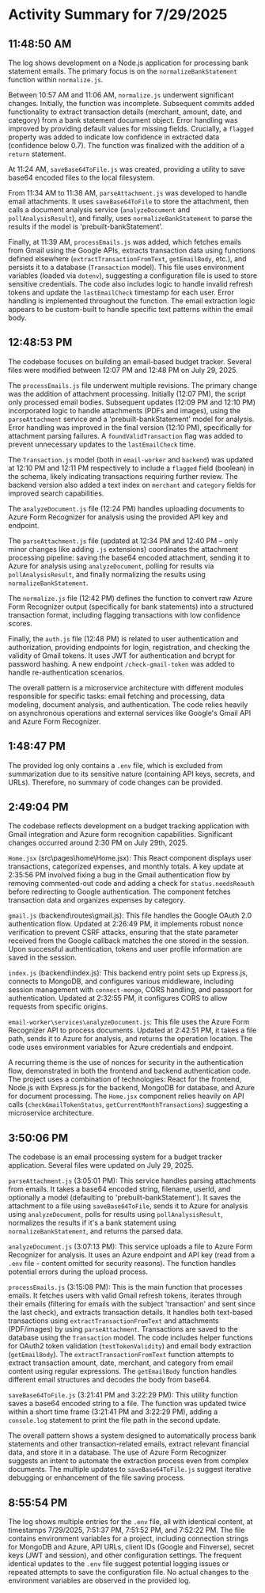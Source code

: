 # Activity Summary for 7/29/2025

## 11:48:50 AM
The log shows development on a Node.js application for processing bank statement emails.  The primary focus is on the `normalizeBankStatement` function within `normalize.js`.

Between 10:57 AM and 11:06 AM, `normalize.js` underwent significant changes.  Initially, the function was incomplete.  Subsequent commits added functionality to extract transaction details (merchant, amount, date, and category) from a bank statement document object.  Error handling was improved by providing default values for missing fields.  Crucially, a `flagged` property was added to indicate low confidence in extracted data (confidence below 0.7). The function was finalized with the addition of a `return` statement.

At 11:24 AM,  `saveBase64ToFile.js` was created, providing a utility to save base64 encoded files to the local filesystem.

From 11:34 AM to 11:38 AM, `parseAttachment.js` was developed to handle email attachments.  It uses `saveBase64ToFile` to store the attachment, then calls a document analysis service (`analyzeDocument` and `pollAnalysisResult`), and finally, uses `normalizeBankStatement` to parse the results if the model is 'prebuilt-bankStatement'.

Finally, at 11:39 AM, `processEmails.js` was added, which fetches emails from Gmail using the Google APIs, extracts transaction data using functions defined elsewhere (`extractTransactionFromText`, `getEmailBody`, etc.), and persists it to a database (`Transaction` model).  This file uses environment variables (loaded via `dotenv`), suggesting a configuration file is used to store sensitive credentials. The code also includes logic to handle invalid refresh tokens and update the `lastEmailCheck` timestamp for each user.  Error handling is implemented throughout the function.  The email extraction logic appears to be custom-built to handle specific text patterns within the email body.


## 12:48:53 PM
The codebase focuses on building an email-based budget tracker.  Several files were modified between 12:07 PM and 12:48 PM on July 29, 2025.

The `processEmails.js` file underwent multiple revisions. The primary change was the addition of attachment processing. Initially (12:07 PM), the script only processed email bodies. Subsequent updates (12:09 PM and 12:10 PM) incorporated logic to handle attachments (PDFs and images), using the `parseAttachment` service and a 'prebuilt-bankStatement' model for analysis.  Error handling was improved in the final version (12:10 PM), specifically for attachment parsing failures.  A `foundValidTransaction` flag was added to prevent unnecessary updates to the `lastEmailCheck` time.

The `Transaction.js` model (both in `email-worker` and `backend`) was updated at 12:10 PM and 12:11 PM respectively to include a `flagged` field (boolean) in the schema, likely indicating transactions requiring further review.  The backend version also added a text index on `merchant` and `category` fields for improved search capabilities.

The `analyzeDocument.js` file (12:24 PM) handles uploading documents to Azure Form Recognizer for analysis using the provided API key and endpoint.

The `parseAttachment.js` file (updated at 12:34 PM and 12:40 PM – only minor changes like adding `.js` extensions) coordinates the attachment processing pipeline: saving the base64 encoded attachment, sending it to Azure for analysis using `analyzeDocument`, polling for results via `pollAnalysisResult`, and finally normalizing the results using `normalizeBankStatement`.

The `normalize.js` file (12:42 PM) defines the function to convert raw Azure Form Recognizer output (specifically for bank statements) into a structured transaction format, including flagging transactions with low confidence scores.

Finally, the `auth.js` file (12:48 PM) is related to user authentication and authorization, providing endpoints for login, registration, and checking the validity of Gmail tokens.  It uses JWT for authentication and bcrypt for password hashing.  A new endpoint `/check-gmail-token` was added to handle re-authentication scenarios.

The overall pattern is a microservice architecture with different modules responsible for specific tasks: email fetching and processing, data modeling, document analysis, and authentication. The code relies heavily on asynchronous operations and external services like Google's Gmail API and Azure Form Recognizer.


## 1:48:47 PM
The provided log only contains a `.env` file, which is excluded from summarization due to its sensitive nature (containing API keys, secrets, and URLs).  Therefore, no summary of code changes can be provided.


## 2:49:04 PM
The codebase reflects development on a budget tracking application with Gmail integration and Azure form recognition capabilities.  Significant changes occurred around 2:30 PM on July 29th, 2025.


`Home.jsx` (src\pages\home\Home.jsx): This React component displays user transactions, categorized expenses, and monthly totals.  A key update at 2:35:56 PM involved fixing a bug in the Gmail authentication flow by removing commented-out code and adding a check for `status.needsReauth` before redirecting to Google authentication. The component fetches transaction data and organizes expenses by category.

`gmail.js` (backend\routes\gmail.js): This file handles the Google OAuth 2.0 authentication flow.  Updated at 2:26:49 PM,  it implements robust nonce verification to prevent CSRF attacks, ensuring that the state parameter received from the Google callback matches the one stored in the session.  Upon successful authentication, tokens and user profile information are saved in the session.

`index.js` (backend\index.js): This backend entry point sets up Express.js, connects to MongoDB, and configures various middleware, including session management with `connect-mongo`,  CORS handling, and passport for authentication. Updated at 2:32:55 PM, it configures CORS to allow requests from specific origins.


`email-worker\services\analyzeDocument.js`: This file uses the Azure Form Recognizer API to process documents. Updated at 2:42:51 PM, it takes a file path, sends it to Azure for analysis, and returns the operation location.  The code uses environment variables for Azure credentials and endpoint.


A recurring theme is the use of nonces for security in the authentication flow, demonstrated in both the frontend and backend authentication code. The project uses a combination of technologies: React for the frontend, Node.js with Express.js for the backend, MongoDB for database, and Azure for document processing.  The `Home.jsx` component relies heavily on API calls (`checkGmailTokenStatus`, `getCurrentMonthTransactions`) suggesting a microservice architecture.


## 3:50:06 PM
The codebase is an email processing system for a budget tracker application.  Several files were updated on July 29, 2025.

`parseAttachment.js` (3:05:01 PM): This service handles parsing attachments from emails. It takes a base64 encoded string, filename, userId, and optionally a model (defaulting to 'prebuilt-bankStatement').  It saves the attachment to a file using `saveBase64ToFile`, sends it to Azure for analysis using `analyzeDocument`, polls for results using `pollAnalysisResult`, normalizes the results if it's a bank statement using `normalizeBankStatement`, and returns the parsed data.

`analyzeDocument.js` (3:07:13 PM): This service uploads a file to Azure Form Recognizer for analysis. It uses an Azure endpoint and API key (read from a `.env` file - content omitted for security reasons).  The function handles potential errors during the upload process.

`processEmails.js` (3:15:08 PM): This is the main function that processes emails. It fetches users with valid Gmail refresh tokens, iterates through their emails (filtering for emails with the subject 'transaction' and sent since the last check), and extracts transaction details. It handles both text-based transactions using `extractTransactionFromText` and attachments (PDF/images) by using `parseAttachment`. Transactions are saved to the database using the `Transaction` model.  The code includes helper functions for OAuth2 token validation (`testTokenValidity`) and email body extraction (`getEmailBody`). The `extractTransactionFromText` function attempts to extract transaction amount, date, merchant, and category from email content using regular expressions. The `getEmailBody` function handles different email structures and decodes the body from base64.


`saveBase64ToFile.js` (3:21:41 PM and 3:22:29 PM): This utility function saves a base64 encoded string to a file. The function was updated twice within a short time frame (3:21:41 PM and 3:22:29 PM), adding a `console.log` statement to print the file path in the second update.

The overall pattern shows a system designed to automatically process bank statements and other transaction-related emails, extract relevant financial data, and store it in a database.  The use of Azure Form Recognizer suggests an intent to automate the extraction process even from complex documents. The multiple updates to `saveBase64ToFile.js` suggest iterative debugging or enhancement of the file saving process.


## 8:55:54 PM
The log shows multiple entries for the `.env` file, all with identical content, at timestamps 7/29/2025, 7:51:37 PM, 7:51:52 PM, and 7:52:22 PM.  The file contains environment variables for a project, including connection strings for MongoDB and Azure, API URLs, client IDs (Google and Finverse), secret keys (JWT and session), and other configuration settings.  The frequent identical updates to the `.env` file suggest potential logging issues or repeated attempts to save the configuration file.  No actual changes to the environment variables are observed in the provided log.
